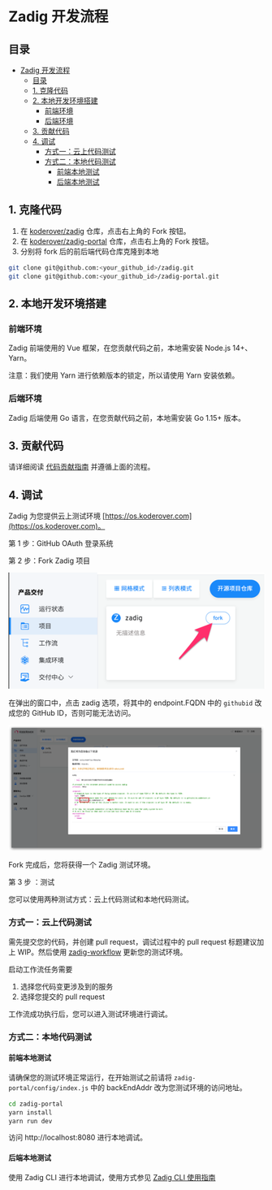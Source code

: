 
# Zadig 开发流程

## 目录

- [Zadig 开发流程](#zadig-开发流程)
  - [目录](#目录)
  - [1. 克隆代码](#1-克隆代码)
  - [2. 本地开发环境搭建](#2-本地开发环境搭建)
    - [前端环境](#前端环境)
    - [后端环境](#后端环境)
  - [3. 贡献代码](#3-贡献代码)
  - [4. 调试](#4-调试)
    - [方式一：云上代码测试](#方式一云上代码测试)
    - [方式二：本地代码测试](#方式二本地代码测试)
      - [前端本地测试](#前端本地测试)
      - [后端本地测试](#后端本地测试)

## 1. 克隆代码

1. 在 [koderover/zadig](https://github.com/koderover/zadig) 仓库，点击右上角的 Fork 按钮。
2. 在 [koderover/zadig-portal](https://github.com/koderover/zadig-portal) 仓库，点击右上角的 Fork 按钮。
2. 分别将 fork 后的前后端代码仓库克隆到本地

```bash
git clone git@github.com:<your_github_id>/zadig.git
git clone git@github.com:<your_github_id>/zadig-portal.git
```

## 2. 本地开发环境搭建

### 前端环境

Zadig 前端使用的 Vue 框架，在您贡献代码之前，本地需安装 Node.js 14+、Yarn。

注意：我们使用 Yarn 进行依赖版本的锁定，所以请使用 Yarn 安装依赖。

### 后端环境

Zadig 后端使用 Go 语言，在您贡献代码之前，本地需安装 Go 1.15+ 版本。

## 3. 贡献代码

请详细阅读 [代码贡献指南](../../CONTRIBUTING-zh-CN.md) 并遵循上面的流程。

## 4. 调试

Zadig 为您提供云上测试环境 [https://os.koderover.com](https://os.koderover.com)。

第 1 步：GitHub OAuth 登录系统

第 2 步：Fork Zadig 项目

![Fork project](./fork-zadig-option.png)

在弹出的窗口中，点击 zadig 选项，将其中的 endpoint.FQDN 中的 `githubid` 改成您的 GitHub ID，否则可能无法访问。

![Update githubid](./fork-zadig-vars.png)

Fork 完成后，您将获得一个 Zadig 测试环境。

第 3 步 ：测试

您可以使用两种测试方式：云上代码测试和本地代码测试。

### 方式一：云上代码测试

需先提交您的代码，并创建 pull request，调试过程中的 pull request 标题建议加上 WIP。然后使用 [zadig-workflow](https://os.koderover.com/v1/projects/detail/zadig/pipelines/multi/zadig-workflow) 更新您的测试环境。

启动工作流任务需要

1. 选择您代码变更涉及到的服务
2. 选择您提交的 pull request

工作流成功执行后，您可以进入测试环境进行调试。

### 方式二：本地代码测试

#### 前端本地测试

请确保您的测试环境正常运行，在开始测试之前请将 `zadig-portal/config/index.js` 中的 backEndAddr 改为您测试环境的访问地址。

```bash
cd zadig-portal
yarn install
yarn run dev
```

访问 http://localhost:8080 进行本地调试。

#### 后端本地测试

使用 Zadig CLI 进行本地调试，使用方式参见 [Zadig CLI 使用指南](https://docs.koderover.com/zadig/cli/kodespace-usage-for-contributor)

